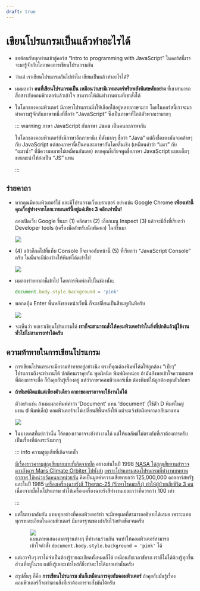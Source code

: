 ```yaml
---
draft: true
---
```


# เขียนโปรแกรมเป็นแล้วทำอะไรได้

- ขอต้อนรับทุกท่านเข้าสู่คอร์ส “Intro to programming with JavaScript”
  ในคอร์สนี้เราจะมารู้จักกับโลกของการเขียนโปรแกรมกัน

- ว่าแต่ เราเขียนโปรแกรมกันไปทำไม
  เขียนเป็นแล้วทำอะไรได้?

- ผมมองว่า **คนที่เขียนโปรแกรมเป็น เหมือนว่าเขามีเวทมนตร์หรือพลังพิเศษสักอย่าง**
  ที่เขาสามารถสื่อสารกับคอมพิวเตอร์แล้วเข้าใจ สามารถให้มันทำงานตามที่เขาสั่งได้

- ในโลกของคอมพิวเตอร์ มีภาษาโปรแกรมมิ่งให้เลือกใช้อยู่หลายภาษามาก
  โดยในคอร์สนี้เราจะมาทำความรู้จักกับภาษาหนึ่งที่ชื่อว่า “JavaScript”
  ซึ่งเป็นภาษาที่ใกล้ตัวพวกเรามากๆ

  ::: warning ภาษา JavaScript กับภาษา Java เป็นคนละภาษากัน

  ในโลกของคอมพิวเตอร์ยังมีภาษาอีกภาษานึง ที่ดังมากๆ ชื่อว่า “Java”
  แต่ถึงชื่อของมันจะคล้ายๆ กับ JavaScript
  แต่สองภาษานี้เป็นคนละภาษากันโดยสิ้นเชิง
  (เหมือนคำว่า “แมว” กับ “แมวน้ำ” ที่มีความหมายไม่เหมือนกันเลย)
  หากคุณขี้เกียจพูดชื่อภาษา JavaScript แบบเต็มๆ ขอแนะนำให้ย่อเป็น “JS” แทน

  :::

## ร่ายคาถา

- หากคุณมีคอมพิวเตอร์ใช้ และมีโปรแกรมเว็บเบราเซอร์ อย่างเช่น Google Chrome
  **เพียงเท่านี้คุณก็อยู่ห่างจากโลกเวทมนตร์นี้อยู่แค่เพียง 3 คลิกเท่านั้น!**

  ลองเปิดเว็บ Google ขึ้นมา
  (1) คลิกขวา
  (2) เลือกเมนู Inspect
  (3) แล้วจะมีสิ่งที่เรียกว่า Developer tools (เครื่องมือสำหรับนักพัฒนา) โผล่ขึ้นมา

  ![](https://im.dt.in.th/ipfs/bafybeif6n5rzef2nvufpe7cqbtvfwu7cpyc2ydh6a6hed3me6phmifxtje/image.webp)

- (4) แล้วก็กดไปที่แท็บ Console ก็จะเจอกับหน้านี้ (5) ที่เรียกว่า “JavaScript Console” ครับ ในนั้นจะมีช่องว่างให้พิมพ์โค้ดเข้าไป

  ![](https://im.dt.in.th/ipfs/bafybeihwz5h5pjunuwg2raftrup7azxcjoxvtgsnlib5wrjvq54rpheinu/image.webp)

- ผมลองร่ายคาถานี้เข้าไป โดยการพิมพ์ลงไปในช่องนั้น:

  ```js
  document.body.style.background = 'pink'
  ```

- พอกดปุ่ม Enter พื้นหลังของหน้าเว็บนี้ ก็จะเปลี่ยนเป็นสีชมพูทันทีครับ

  ![](https://im.dt.in.th/ipfs/bafybeiaxiux5yfo5axoj3jv4uqhz6m2yryligb34z6mreudugetzc5g5g4/image.webp)

- จะเห็นว่า พอเราเขียนโปรแกรมได้ **เราก็จะสามารถสั่งให้คอมพิวเตอร์ทำในสิ่งที่ปกติแล้วผู้ใช้งานทั่วไปไม่สามารถทำได้ครับ**

## ความท้าทายในการเขียนโปรแกรม

- การเขียนโปรแกรมจะมีความท้าทายอยู่อย่างนึง ตรงที่คุณต้องพิมพ์โค้ดให้ถูกต้อง “เป๊ะๆ” โปรแกรมถึงจะทำงานได้ ปกติคนเราคุยกัน พูดผิดนิด พิมพ์ผิดหน่อย ถ้ามันยังพอเข้าใจความหมายที่ต้องการจะสื่อ ก็ยังคุยกันรู้เรื่องอยู่ แต่ว่าภาษาคอมพิวเตอร์เนี่ย ต้องพิมพ์ให้ถูกต้องทุกตัวอักษร

- **ถ้าพิมพ์ผิดแม้แต่เพียงตัวเดียว คาถาของเราอาจจะใช้งานไม่ได้**

  ตัวอย่างเช่น ถ้าผมเผลอพิมพ์คำว่า ‘Document’ แทน ‘document’ (ใช้ตัว D พิมพ์ใหญ่ แทน d พิมพ์เล็ก)
  คอมพิวเตอร์จะไม่เปลี่ยนสีพื้นหลังให้ แต่จะแจ้งข้อผิดพลาดกลับมาแทน

  ![](https://im.dt.in.th/ipfs/bafybeib4ztahe3sscwt2fo7drjfnojkitm6w7ye3uczlwynhvifemlemau/image.png)

- ในบางเคสที่แย่กว่านั้น โค้ดของเราอาจจะยังทำงานได้ แต่ให้ผลลัพธ์ไม่ตรงกับที่เราต้องการครับ เป็นเรื่องที่ต้องระวังมากๆ

  ::: info ความสูญเสียที่เกิดจากบั๊ก

  [มีเรื่องราวความสูญเสียมากมายที่เกิดจากบั๊ก](https://tips.thaiware.com/1794.html)
  อย่างเช่นในปี 1998 [NASA ได้สูญเสียยานสำรวจดาวอังคาร Mars Climate Orbiter ไปทั้งลำ](https://web.facebook.com/spaceth/photos/a.430164337368065/600594953658335/?type=3&_rdc=1&_rdr) [เพราะโปรแกรมสองโปรแกรมที่ทำงานบนยานอวกาศ ใช้หน่วยวัดคนละหน่วยกัน](https://www.latimes.com/archives/la-xpm-1999-oct-01-mn-17288-story.html)
  คิดเป็นมูลค่าความเสียหายกว่า 125,000,000 ดอลลาร์สหรัฐ
  และในปี 1985 [เครื่องเครื่องฉายรังสี Therac-25 (รักษาโรคมะเร็ง) ทำให้ผู้ป่วยเสียชีวิต 3 คน](https://en.wikipedia.org/wiki/Therac-25) เนื่องจากบั๊กในโปรแกรม ทำให้เครื่องเครื่องฉายรังสีทำงานเยอะกว่าที่ควรกว่า 100 เท่า

  :::

- แต่ในทางกลับกัน แทบทุกอย่างที่คอมพิวเตอร์ทำ จะมีเหตุผลที่สามารถอธิบายได้เสมอ เพราะแทบทุกรายละเอียดในคอมพิวเตอร์ มีมาตรฐานของกำกับไว้อย่างชัดเจนครับ

  <figure class="figure">
    <img src="https://im.dt.in.th/ipfs/bafybeibpezhazhixieddluiwijp6nfg65uxtfpax4l3oxkpnjnachfs744/image.png">
    <figcaption>แผนภาพแสดงมาตรฐานต่างๆ ที่ทำงานร่วมกัน จนทำให้คอมพิวเตอร์สามารถเข้าใจคำสั่ง <code>document.body.style.background = 'pink'</code> ได้</figcaption>
  </figure>

- แต่เอาจริงๆ เราไม่จำเป็นต้องรู้รายละเอียดทั้งหมดก็ได้ เหมือนกับเวลาขับรถ เราก็ไม่ได้ต้องรู้ทุกชิ้นส่วนที่อยู่ในรถ แต่ยิ่งรู้เยอะเท่าไหร่ก็ยิ่งทำอะไรได้มากเท่านั้นครับ
- สรุปสั้นๆ ก็คือ **การเขียนโปรแกรม มันก็เหมือนการคุยกับคอมพิวเตอร์**
  ถ้าคุยกับมันรู้เรื่อง คอมพิวเตอร์ก็จะทำตามสิ่งที่เราต้องการจะสั่งมันได้ครับ
